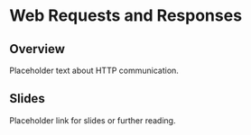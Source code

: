 
# Web Requests and Responses

## Overview

Placeholder text about HTTP communication.

## Slides

Placeholder link for slides or further reading.